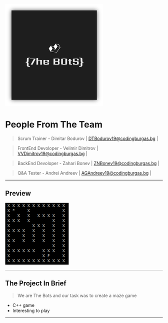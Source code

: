 <img src="Images/Logo.png">

# People From The Team

> Scrum Trainer -  Dimitar Bodurov | DTBodurov19@codingburgas.bg |

> FrontEnd Devoloper - Velimir Dimitrov | VVDimitrov19@codingburgas.bg |

> BackEnd Devoloper - Zahari Bonev | ZNBonev19@codingburgas.bg |

> Q&A Tester - Andrei Andreev | AGAndreev19@codingburgas.bg |

---

## Preview

<img src="Images/Maze.png">

---

## The Project In Brief

> We are The Bots and our task was to create a maze game 

* C++ game
* Interesting to play

---



